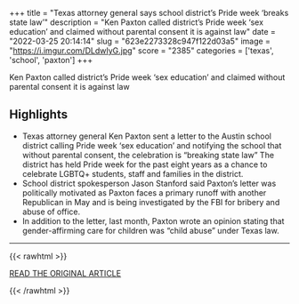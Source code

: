 +++
title = "Texas attorney general says school district’s Pride week ‘breaks state law’"
description = "Ken Paxton called district’s Pride week ‘sex education’ and claimed without parental consent it is against law"
date = "2022-03-25 20:14:14"
slug = "623e2273328c947f122d03a5"
image = "https://i.imgur.com/DLdwIyG.jpg"
score = "2385"
categories = ['texas', 'school', 'paxton']
+++

Ken Paxton called district’s Pride week ‘sex education’ and claimed without parental consent it is against law

## Highlights

- Texas attorney general Ken Paxton sent a letter to the Austin school district calling Pride week ‘sex education’ and notifying the school that without parental consent, the celebration is “breaking state law” The district has held Pride week for the past eight years as a chance to celebrate LGBTQ+ students, staff and families in the district.
- School district spokesperson Jason Stanford said Paxton’s letter was politically motivated as Paxton faces a primary runoff with another Republican in May and is being investigated by the FBI for bribery and abuse of office.
- In addition to the letter, last month, Paxton wrote an opinion stating that gender-affirming care for children was “child abuse” under Texas law.

---

{{< rawhtml >}}
  <p class="article-category">
    <a target="_blank" href="https://www.theguardian.com/us-news/2022/mar/24/texas-attorney-general-pride-week-breaking-state-law">READ THE ORIGINAL ARTICLE</a>
  </p>
{{< /rawhtml >}}
